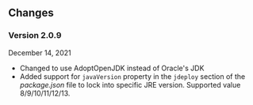 ## Changes

### Version 2.0.9

December 14, 2021

- Changed to use AdoptOpenJDK instead of Oracle's JDK
- Added support for `javaVersion` property in the `jdeploy` section of the _package.json_ file to lock into specific JRE version.  Supported value 8/9/10/11/12/13.